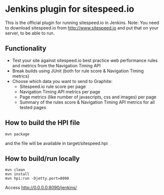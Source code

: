 # Jenkins plugin for sitespeed.io

This is the official plugin for running sitespeed.io in Jenkins. Note: You need to download sitespeed.io from http://www.sitespeed.io and put that on your server, to be able to run.

## Functionality
- Test your site against sitespeed.io best practice web performance rules and metrics from the Navigation Timing API
- Break builds using JUnit (both for rule score & Navigation Timing metrics)
- Choose which data you want to send to Graphite:
  - Sitespeed.io rule score per page
  - Navigation Timing API metrics per page
  - Page metrics (like number of javascripts, css and images) per page
  - Summary of the rules score & Navigation Timing API metrics for all tested pages
  

## How to build the HPI file 
```
mvn package
```
and the file will be available in target/sitespeed.hpi

## How to build/run locally

```
mvn clean
mvn install
mvn hpi:run -Djetty.port=8090
```
Access http://0.0.0.0:8090/jenkins/


